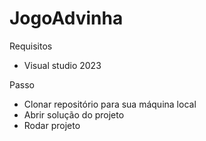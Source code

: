 # JogoAdvinha

Requisitos
- Visual studio 2023

Passo
- Clonar repositório para sua máquina local
- Abrir solução do projeto
- Rodar projeto
